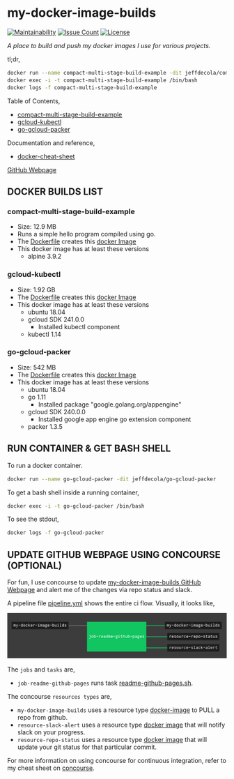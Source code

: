 # my-docker-image-builds

[![Maintainability](https://api.codeclimate.com/v1/badges/402cd0e7cab3f6405cdb/maintainability)](https://codeclimate.com/github/JeffDeCola/my-docker-image-builds/maintainability)
[![Issue Count](https://codeclimate.com/github/JeffDeCola/my-docker-image-builds/badges/issue_count.svg)](https://codeclimate.com/github/JeffDeCola/my-docker-image-builds/issues)
[![License](http://img.shields.io/:license-mit-blue.svg)](http://jeffdecola.mit-license.org)

_A place to build and push my docker images I use for various projects._

tl;dr,

```bash
docker run --name compact-multi-stage-build-example -dit jeffdecola/compact-multi-stage-build-example
docker exec -i -t compact-multi-stage-build-example /bin/bash
docker logs -f compact-multi-stage-build-example
```

Table of Contents,

* [compact-multi-stage-build-example](https://github.com/JeffDeCola/my-docker-image-builds#compact-multi-stage-build-example)
* [gcloud-kubectl](https://github.com/JeffDeCola/my-docker-image-builds#gcloud-kubectl)
* [go-gcloud-packer](https://github.com/JeffDeCola/my-docker-image-builds#go-gcloud-packer)

Documentation and reference,

* [docker-cheat-sheet](https://github.com/JeffDeCola/my-cheat-sheets/tree/master/software/operations-tools/orchestration/builds-deployment-containers/docker-cheat-sheet)

[GitHub Webpage](https://jeffdecola.github.io/my-docker-image-builds/)

## DOCKER BUILDS LIST

### compact-multi-stage-build-example

* Size: 12.9 MB
* Runs a simple hello program compiled using go.
* The
  [Dockerfile](https://github.com/JeffDeCola/my-docker-image-builds/blob/master/compact-multi-stage-build-example/Dockerfile)
  creates this
  [docker Image](https://hub.docker.com/r/jeffdecola/compact-multi-stage-build-example)
* This docker image has at least these versions
  * alpine 3.9.2

### gcloud-kubectl
  
* Size: 1.92 GB
* The
  [Dockerfile](https://github.com/JeffDeCola/my-docker-image-builds/blob/master/gcloud-kubectl/Dockerfile)
  creates this
  [docker Image](https://hub.docker.com/r/jeffdecola/gcloud-kubectl)
* This docker image has at least these versions
  * ubuntu 18.04
  * gcloud SDK 241.0.0
    * Installed kubectl component
  * kubectl 1.14

### go-gcloud-packer

* Size: 542 MB
* The
  [Dockerfile](https://github.com/JeffDeCola/my-docker-image-builds/blob/master/go-gcloud-packer/Dockerfile)
  creates this
  [docker Image](https://hub.docker.com/r/jeffdecola/go-gcloud-packer)
* This docker image has at least these versions
  * ubuntu 18.04
  * go 1.11
    * Installed package "google.golang.org/appengine"
  * gcloud SDK 240.0.0
    * Installed google app engine go extension component
  * packer 1.3.5

## RUN CONTAINER & GET BASH SHELL

To run a docker container.

```bash
docker run --name go-gcloud-packer -dit jeffdecola/go-gcloud-packer
```

To get a bash shell inside a running container,

```bash
docker exec -i -t go-gcloud-packer /bin/bash
```

To see the stdout,

```bash
docker logs -f go-gcloud-packer
```

## UPDATE GITHUB WEBPAGE USING CONCOURSE (OPTIONAL)

For fun, I use concourse to update
[my-docker-image-builds GitHub Webpage](https://jeffdecola.github.io/my-docker-image-builds/)
and alert me of the changes via repo status and slack.

A pipeline file [pipeline.yml](https://github.com/JeffDeCola/my-docker-image-builds/tree/master/ci/pipeline.yml)
shows the entire ci flow. Visually, it looks like,

![IMAGE - my-docker-image-builds concourse ci pipeline - IMAGE](docs/pics/my-docker-image-builds-pipeline.jpg)

The `jobs` and `tasks` are,

* `job-readme-github-pages` runs task
  [readme-github-pages.sh](https://github.com/JeffDeCola/my-docker-image-builds/tree/master/ci/scripts/readme-github-pages.sh).

The concourse `resources types` are,

* `my-docker-image-builds` uses a resource type
  [docker-image](https://hub.docker.com/r/concourse/git-resource/)
  to PULL a repo from github.
* `resource-slack-alert` uses a resource type
  [docker image](https://hub.docker.com/r/cfcommunity/slack-notification-resource)
  that will notify slack on your progress.
* `resource-repo-status` uses a resource type
  [docker image](https://hub.docker.com/r/dpb587/github-status-resource)
  that will update your git status for that particular commit.

For more information on using concourse for continuous integration,
refer to my cheat sheet on [concourse](https://github.com/JeffDeCola/my-cheat-sheets/tree/master/software/operations-tools/continuous-integration-continuous-deployment/concourse-cheat-sheet).
